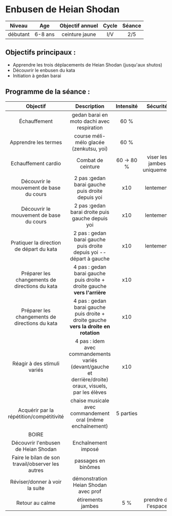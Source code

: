 # Enbusen de Heian Shodan

|Niveau | Age | Objectif annuel | Cycle | Séance |
|:-:|:-:|:-:|:-:|:-:|
|débutant | 6-8 ans | ceinture jaune | I/V | 2/5 |

## Objectifs principaux :
- Apprendre les trois déplacements de Heian Shodan (jusqu'aux shutos)
- Découvrir le enbusen du kata
- Initiation à gedan barai


## Programme de la séance :

| Objectif | Description | Intensité | Sécurité | Durée |
|:-:|:-:|:-:|:-:|:-:|
|Échauffement | gedan barai en moto dachi avec respiration | 60 % | | 3' |
|Apprendre les termes | course méli-mélo glacée (zenkutsu, yoi) | 60 % | | 2' |
|Echauffement cardio | Combat de ceinture | 60 &rarr; 80 % | viser les jambes uniquement | 5' |
|Découvrir le mouvement de base du cours | 2 pas :gedan barai gauche puis droite depuis yoi | x10| lentement  | 2' |
|Découvrir le mouvement de base du cours | 2 pas :gedan barai droite puis gauche depuis yoi | x10| lentement  | 2' |
|Pratiquer la direction de départ du kata| 2 pas : gedan barai gauche puis droite depuis yoi -- départ à gauche| x10| lentement  | 2' |
|Préparer les changements de directions du kata | 4 pas : gedan barai gauche puis droite + droite gauche **vers l'arrière** | x10| | 2' |
|Préparer les changements de directions du kata | 4 pas : gedan barai gauche puis droite + droite gauche **vers la droite en rotation** | x10| | 2' |
|Réagir à des stimuli variés| 4 pas : idem avec commandements variés (devant/gauche et derrière/droite) oraux, visuels, par les élèves| x10| | 2' |
|Acquérir par la répétition/compétitivité| chaise musicale avec commandement oral (même enchaînement)| 5 parties | | 5' |
| BOIRE |
|Découvrir l'enbusen de Heian Shodan | Enchaînement imposé | | | 2' |
|Faire le bilan de son travail/observer les autres | passages en binômes | | | 6 '|
|Réviser/donner à voir la suite | démonstration Heian Shodan avec prof | | | 2' |
| Retour au calme | étirements jambes | 5 % | prendre de l'espace | 3' |


